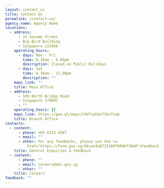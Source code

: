 ```yaml
---
layout: contact_us
title: Contact Us
permalink: /contact-us/
agency_name: Agency Name
locations:
  - address:
      - 31 Sesame Street
      - Big Bird Building
      - Singapore 123456
    operating_hours:
      - days: Mon - Fri
        time: 8.30am - 6.00pm
        description: Closed on Public Holidays
      - days: Sat
        time: 8.30am - 12.00pm
        description: ""
    maps_link: ""
    title: Main Office
  - address:
      - 109 North Bridge Road
      - Singapore 179097
      - ""
    operating_hours: []
    maps_link: https://goo.gl/maps/C8VfxphGxT2GsfcaA
    title: Branch Office
contacts:
  - content:
      - phone: +65 6123 4567
      - email: ""
      - other: For any feedbacks, please use the <a
          href="https://form.gov.sg/66cee3e8725169f9096f704d">Feedback form</a>
    title: General Enquiries & Feedback
  - content:
      - phone: ""
      - email: careers@abc.gov.sg
      - other: ""
    title: Careers
feedback: ""
---
```

